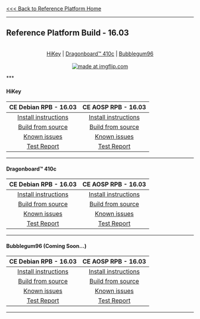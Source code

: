 [<<< Back to Reference Platform Home](https://github.com/96boards/documentation/wiki/Reference-Platform-Home)
***
## Reference Platform Build - 16.03

<p align="center">
  <b></b><br>
  <a href="#">HiKey</a> |
  <a href="#">Dragonboard™ 410c</a> |
  <a href="#">Bubblegum96</a>
  <br><br>
<a href="https://imgflip.com/gif/zx0p2"><img src="https://i.imgflip.com/zx0p2.gif" title="made at imgflip.com"/></a>
</p>
***


#### HiKey

|   **CE Debian RPB - 16.03**   |    **CE AOSP RPB - 16.03**  |
|:-----------------------------:|:---------------------------:|
|    [Install instructions]()   |   [Install instructions]()  |
|    [Build from source]()      |    [Build from source]()    |
|       [Known issues]()        |      [Known issues]()       |
|        [Test Report]()        |       [Test Report]()       |


***

#### Dragonboard™ 410c

|   **CE Debian RPB - 16.03**   |    **CE AOSP RPB - 16.03**  |
|:-----------------------------:|:---------------------------:|
|    [Install instructions]()   |   [Install instructions]()  |
|    [Build from source]()      |    [Build from source]()    |
|       [Known issues]()        |      [Known issues]()       |
|        [Test Report]()        |       [Test Report]()       |

***

#### Bubblegum96 (Coming Soon...)

|   **CE Debian RPB - 16.03**   |    **CE AOSP RPB - 16.03**  |
|:-----------------------------:|:---------------------------:|
|    [Install instructions]()   |   [Install instructions]()  |
|    [Build from source]()      |    [Build from source]()    |
|       [Known issues]()        |      [Known issues]()       |
|        [Test Report]()        |       [Test Report]()       |

***
